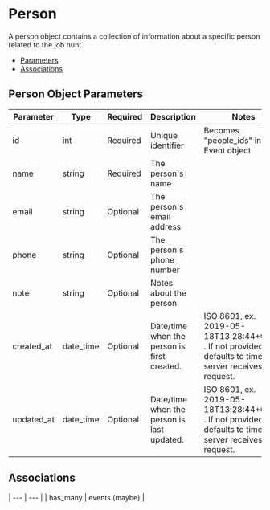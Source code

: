 # Person #

A person object contains a collection of information about a specific person related to the job hunt.

- [Parameters](#person_object_parameters "Parameters")
- [Associations](#associations "Associations")

## Person Object Parameters ##

| Parameter | Type | Required | Description | Notes |
| --- | --- | --- | --- | --- |
| id | int | Required | Unique identifier | Becomes "people_ids" in Event object |
| name | string | Required | The person's name | |
| email | string | Optional | The person's email address | |
| phone | string | Optional | The person's phone number | |
| note | string | Optional | Notes about the person | |
| created_at | date_time | Optional | Date/time when the person is first created. | ISO 8601, ex. 2019-05-18T13:28:44+00:00 . If not provided, defaults to time server receives the request. |
| updated_at | date_time | Optional | Date/time when the person is last updated. | ISO 8601, ex. 2019-05-18T13:28:44+00:00 . If not provided, defaults to time server receives the request. |

## Associations ##

| --- | --- |
| has_many | events (maybe) |
